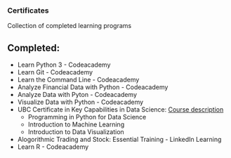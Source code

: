 ### Certificates
Collection of completed learning programs

## Completed:
* Learn Python 3 - Codeacademy
* Learn Git - Codeacademy
* Learn the Command Line - Codeacademy
* Analyze Financial Data with Python - Codeacademy 
* Analyze Data with Pyton - Codeacademy
* Visualize Data with Python - Codeacademy
* UBC Certificate in Key Capabilities in Data Science: [Course description](https://extendedlearning.ubc.ca/programs/key-capabilities-data-science?gclid=CjwKCAiAg6yRBhBNEiwAeVyL0Fb33R6ZHKq--yJurNE1SwnWZX5ED8UW0l9S-k8uibKxrALoIdgGkBoCy4MQAvD_BwE)
    * Programming in Python for Data Science
    * Introduction to Machine Learning
    * Introduction to Data Visualization
 * Alogorithmic Trading and Stock: Essential Training - LinkedIn Learning
* Learn R - Codeacademy
